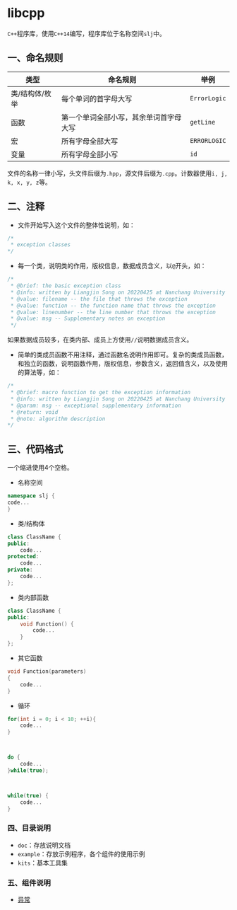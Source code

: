 # libcpp

`C++`程序库，使用`C++14`编写，程序库位于名称空间`slj`中。


## 一、命名规则

| 类型 | 命名规则 | 举例 |
| - | - | - |
| 类/结构体/枚举 | 每个单词的首字母大写 | `ErrorLogic` |
| 函数 | 第一个单词全部小写，其余单词首字母大写 | `getLine` |
| 宏 | 所有字母全部大写 | `ERRORLOGIC` |
| 变量 | 所有字母全部小写 | `id` |

文件的名称一律小写，头文件后缀为`.hpp`，源文件后缀为`.cpp`。计数器使用`i, j, k, x, y, z`等。


## 二、注释

+ 文件开始写入这个文件的整体性说明，如：

```c++
/*
 * exception classes
*/
```

+ 每一个类，说明类的作用，版权信息，数据成员含义，以`@`开头，如：

```c++
/*
 * @brief: the basic exception class
 * @info: written by Liangjin Song on 20220425 at Nanchang University
 * @value: filename -- the file that throws the exception
 * @value: function -- the function name that throws the exception
 * @value: linenumber -- the line number that throws the exception
 * @value: msg -- Supplementary notes on exception
 */
```

如果数据成员较多，在类内部、成员上方使用`//`说明数据成员含义。

+ 简单的类成员函数不用注释，通过函数名说明作用即可。复杂的类成员函数，和独立的函数，说明函数作用，版权信息，参数含义，返回值含义，以及使用的算法等，如：

```c++
/*
 * @brief: macro function to get the exception information
 * @info: written by Liangjin Song on 20220425 at Nanchang University
 * @param: msg -- exceptional supplementary information
 * @return: void
 * @note: algorithm description
*/
```

## 三、代码格式

一个缩进使用4个空格。

+ 名称空间

```c++
namespace slj {
code...
}
```

+ 类/结构体

```c++
class ClassName {
public:
    code...
protected:
    code...
private:
    code...
};
```

+ 类内部函数

```c++
class ClassName {
public:
    void Function() {
        code...
    }
};
```

+ 其它函数

```c++
void Function(parameters)
{
    code...
}
```

+ 循环

```c++
for(int i = 0; i < 10; ++i){
    code...
}



do {
    code...
}while(true);



while(true) {
    code...
}
```

### 四、目录说明

+ `doc`：存放说明文档
+ `example`：存放示例程序，各个组件的使用示例
+ `kits`：基本工具集

### 五、组件说明

+ [异常](doc/exception.md)